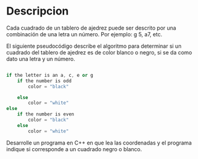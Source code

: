 # Descripcion

Cada cuadrado de un tablero de ajedrez puede ser descrito por una combinación de una letra un número. Por ejemplo:  g 5, a7, etc.

El siguiente pseudocódigo describe el algoritmo para determinar si un cuadrado del tablero de ajedrez es de color blanco o negro, si se da como dato una letra y un número.

``` cpp

if the letter is an a, c, e or g
	if the number is odd
		color = "black"

	else
		color = "white"
else
	if the number is even
		color = "black"
	else
		color = "white"
``` 

Desarrolle un programa en C++ en que lea las coordenadas y el programa indique si corresponde a un cuadrado negro o blanco.